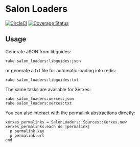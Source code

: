 # Salon Loaders

[![CircleCI](https://circleci.com/gh/NYULibraries/salon_loaders.svg?style=svg)](https://circleci.com/gh/NYULibraries/salon_loaders)
[![Coverage Status](https://coveralls.io/repos/github/NYULibraries/salon_loaders/badge.svg)](https://coveralls.io/github/NYULibraries/salon_loaders)

## Usage

Generate JSON from libguides:

```
rake salon_loaders:libguides:json
```

or generate a txt file for automatic loading into redis:

```
rake salon_loaders:libguides:txt
```

The same tasks are available for Xerxes:

```
rake salon_loaders:xerxes:json
rake salon_loaders:xerxes:txt
```

You can also interact with the permalink abstractions directly:

```
xerxes_permalinks = SalonLoaders::Sources::Xerxes.new
xerxes_permalinks.each do |permalink|
  p permalink.key
  p permalink.url
end
```
